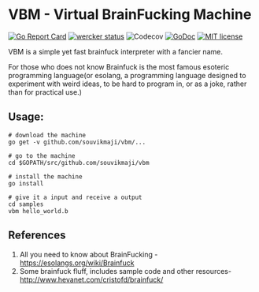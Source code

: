 # VBM - Virtual BrainFucking Machine

[![Go Report Card](https://goreportcard.com/badge/github.com/souvikmaji/vbm)](https://goreportcard.com/report/github.com/souvikmaji/vbm)
[![wercker status](https://app.wercker.com/status/e7cb67d27848f4a08dd86543a1c3b8bf/s/master "wercker status")](https://app.wercker.com/project/byKey/e7cb67d27848f4a08dd86543a1c3b8bf)
![Codecov](https://img.shields.io/codecov/c/github/souvikmaji/vbm.svg?style=popout-square)
[![GoDoc](https://godoc.org/github.com/souvikmaji/vbm?status.svg)](https://godoc.org/github.com/souvikmaji/vbm)
[![MIT license](https://img.shields.io/badge/license-MIT-brightgreen.svg)](https://opensource.org/licenses/MIT)

VBM is a simple yet fast brainfuck interpreter with a fancier name.

For those who does not know Brainfuck is the most famous esoteric programming language(or esolang, a programming language designed to experiment with weird ideas, to be hard to program in, or as a joke, rather than for practical use.)

## Usage:

```shell
# download the machine
go get -v github.com/souvikmaji/vbm/...

# go to the machine
cd $GOPATH/src/github.com/souvikmaji/vbm

# install the machine
go install

# give it a input and receive a output
cd samples
vbm hello_world.b
```

## References
1. All you need to know about BrainFucking - <https://esolangs.org/wiki/Brainfuck>
2. Some brainfuck fluff, includes sample code and other resources- <http://www.hevanet.com/cristofd/brainfuck/>
